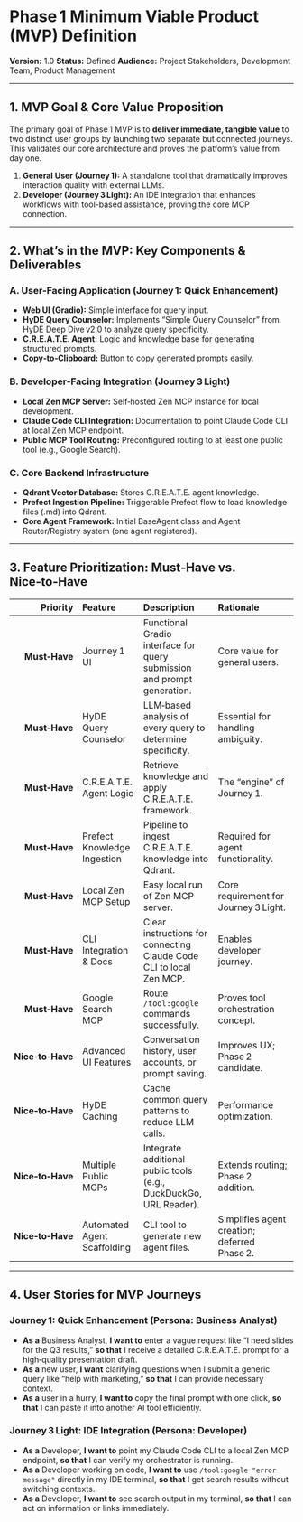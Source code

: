 # Phase 1 Minimum Viable Product (MVP) Definition

**Version:** 1.0
**Status:** Defined
**Audience:** Project Stakeholders, Development Team, Product Management

---

## 1. MVP Goal & Core Value Proposition

The primary goal of Phase 1 MVP is to **deliver immediate, tangible value** to two distinct user groups by launching two separate but connected journeys. This validates our core architecture and proves the platform’s value from day one.

1. **General User (Journey 1):** A standalone tool that dramatically improves interaction quality with external LLMs.
2. **Developer (Journey 3 Light):** An IDE integration that enhances workflows with tool-based assistance, proving the core MCP connection.

---

## 2. What’s in the MVP: Key Components & Deliverables

### A. User‑Facing Application (Journey 1: Quick Enhancement)

* **Web UI (Gradio):** Simple interface for query input.
* **HyDE Query Counselor:** Implements “Simple Query Counselor” from HyDE Deep Dive v2.0 to analyze query specificity.
* **C.R.E.A.T.E. Agent:** Logic and knowledge base for generating structured prompts.
* **Copy‑to‑Clipboard:** Button to copy generated prompts easily.

### B. Developer‑Facing Integration (Journey 3 Light)

* **Local Zen MCP Server:** Self‑hosted Zen MCP instance for local development.
* **Claude Code CLI Integration:** Documentation to point Claude Code CLI at local Zen MCP endpoint.
* **Public MCP Tool Routing:** Preconfigured routing to at least one public tool (e.g., Google Search).

### C. Core Backend Infrastructure

* **Qdrant Vector Database:** Stores C.R.E.A.T.E. agent knowledge.
* **Prefect Ingestion Pipeline:** Triggerable Prefect flow to load knowledge files (.md) into Qdrant.
* **Core Agent Framework:** Initial BaseAgent class and Agent Router/Registry system (one agent registered).

---

## 3. Feature Prioritization: Must‑Have vs. Nice‑to‑Have

|         Priority | Feature                     | Description                                                             | Rationale                                    |
| ---------------: | :-------------------------- | :---------------------------------------------------------------------- | :------------------------------------------- |
|    **Must‑Have** | Journey 1 UI                | Functional Gradio interface for query submission and prompt generation. | Core value for general users.                |
|    **Must‑Have** | HyDE Query Counselor        | LLM‑based analysis of every query to determine specificity.             | Essential for handling ambiguity.            |
|    **Must‑Have** | C.R.E.A.T.E. Agent Logic    | Retrieve knowledge and apply C.R.E.A.T.E. framework.                    | The “engine” of Journey 1.                   |
|    **Must‑Have** | Prefect Knowledge Ingestion | Pipeline to ingest C.R.E.A.T.E. knowledge into Qdrant.                  | Required for agent functionality.            |
|    **Must‑Have** | Local Zen MCP Setup         | Easy local run of Zen MCP server.                                       | Core requirement for Journey 3 Light.        |
|    **Must‑Have** | CLI Integration & Docs      | Clear instructions for connecting Claude Code CLI to local Zen MCP.     | Enables developer journey.                   |
|    **Must‑Have** | Google Search MCP           | Route `/tool:google` commands successfully.                             | Proves tool orchestration concept.           |
| **Nice‑to‑Have** | Advanced UI Features        | Conversation history, user accounts, or prompt saving.                  | Improves UX; Phase 2 candidate.              |
| **Nice‑to‑Have** | HyDE Caching                | Cache common query patterns to reduce LLM calls.                        | Performance optimization.                    |
| **Nice‑to‑Have** | Multiple Public MCPs        | Integrate additional public tools (e.g., DuckDuckGo, URL Reader).       | Extends routing; Phase 2 addition.           |
| **Nice‑to‑Have** | Automated Agent Scaffolding | CLI tool to generate new agent files.                                   | Simplifies agent creation; deferred Phase 2. |

---

## 4. User Stories for MVP Journeys

### Journey 1: Quick Enhancement (Persona: Business Analyst)

* **As a** Business Analyst, **I want to** enter a vague request like “I need slides for the Q3 results,” **so that** I receive a detailed C.R.E.A.T.E. prompt for a high‑quality presentation draft.
* **As a** new user, **I want** clarifying questions when I submit a generic query like “help with marketing,” **so that** I can provide necessary context.
* **As a** user in a hurry, **I want to** copy the final prompt with one click, **so that** I can paste it into another AI tool efficiently.

### Journey 3 Light: IDE Integration (Persona: Developer)

* **As a** Developer, **I want to** point my Claude Code CLI to a local Zen MCP endpoint, **so that** I can verify my orchestrator is running.
* **As a** Developer working on code, **I want to** use `/tool:google "error message"` directly in my IDE terminal, **so that** I get search results without switching contexts.
* **As a** Developer, **I want to** see search output in my terminal, **so that** I can act on information or links immediately.

